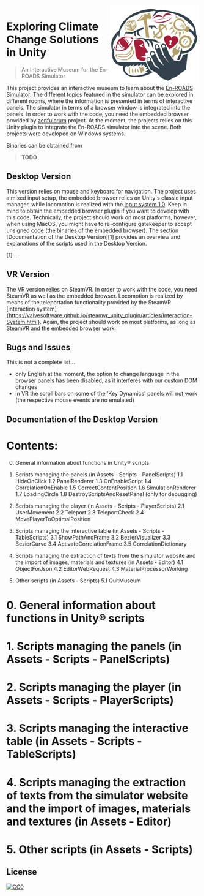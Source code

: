 <img src="cm.png" align="right" />

# Exploring Climate Change Solutions in Unity
> An Interactive Museum for the En-ROADS Simulator

This project provides an interactive museum to learn about the [En-ROADS Simulator](https://www.climateinteractive.org/tools/en-roads/). The different topics featured in the simulator can be explored in different rooms, where the information is presented in terms of interactive panels. The simulator in terms of a browser window is integrated into the panels. In order to work with the code, you need the embedded browser provided by [zenfulcrum](https://assetstore.unity.com/packages/tools/gui/embedded-browser-55459) project. At the moment, the projects relies on this Unity plugin to integrate the En-ROADS simulator into the scene. Both projects were developed on Windows systems.

Binaries can be obtained from
> **TODO**

## Desktop Version

This version relies on mouse and keyboard for navigation. The project uses a mixed input setup, the embedded browser relies on Unity's classic input manager, while locomotion is realized with the [input system 1.0](https://docs.unity3d.com/Packages/com.unity.inputsystem@1.0/manual/index.html). Keep in mind to obtain the embedded browser plugin if you want to develop with this code. Technically, the project should work on most platforms, however, when using MacOS, you might have to re-configure gatekeeper to accept unsigned code (the binaries of the embedded browser).
The section [Documentation of the Desktop Version][1] provides an overview and explanations of the scripts used in the Desktop Version.

[1] ...

## VR Version

The VR version relies on SteamVR. In order to work with the code, you need SteamVR as well as the embedded browser. Locomotion is realized by means of the teleportation functionality provided by the SteamVR [interaction system]{https://valvesoftware.github.io/steamvr_unity_plugin/articles/Interaction-System.html}. Again, the project should work on most platforms, as long as SteamVR and the embedded browser work.

## Bugs and Issues

This is not a complete list...

* only English at the moment, the option to change language in the browser panels has been disabled, as it interferes with our custom DOM changes
* in VR the scroll bars on some of the 'Key Dynamics' panels will not work (the respective mouse events are no emulated)

## Documentation of the Desktop Version

# Contents:

0. General information about functions in Unity® scripts

1. Scripts managing the panels (in Assets - Scripts - PanelScripts)
  1.1 HideOnClick
  1.2 PanelRenderer
  1.3 OnEnableScript
  1.4 CorrelationOnEnable
  1.5 CorrectContentPosition
  1.6 SimulationRenderer
  1.7 LoadingCircle
  1.8 DestroyScriptsAndResetPanel (only for debugging)

2. Scripts managing the player (in Assets - Scripts - PlayerScripts)
  2.1 UserMovement
  2.2 Teleport
  2.3 TeleportCheck
  2.4 MovePlayerToOptimalPosition

3. Scripts managing the interactive table (in Assets - Scripts - TableScripts)
  3.1 ShowPathAndFrame
  3.2 BezierVisualizer
  3.3 BezierCurve
  3.4 ActivateCorrelationFrame
  3.5 CorrelationDictionary

4. Scripts managing the extraction of texts from the simulator website and
the import of images, materials and textures (in Assets - Editor)
  4.1 ObjectForJson
  4.2 EditorWebRequest
  4.3 MaterialProcessorWorking

5. Other scripts (in Assets - Scripts)
  5.1 QuitMuseum

# 0. General information about functions in Unity® scripts
# 1. Scripts managing the panels (in Assets - Scripts - PanelScripts)
# 2. Scripts managing the player (in Assets - Scripts - PlayerScripts)
# 3. Scripts managing the interactive table (in Assets - Scripts - TableScripts)
# 4. Scripts managing the extraction of texts from the simulator website and the import of images, materials and textures (in Assets - Editor)
# 5. Other scripts (in Assets - Scripts)

## License

[![CC0](https://licensebuttons.net/p/zero/1.0/88x31.png)](https://creativecommons.org/publicdomain/zero/1.0/)
